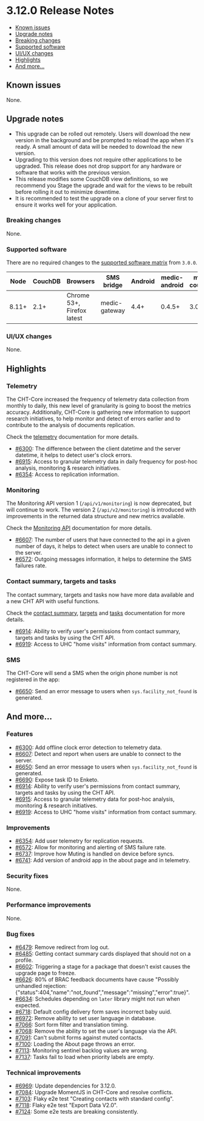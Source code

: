 # 3.12.0 Release Notes

- [Known issues](#known-issues)
- [Upgrade notes](#upgrade-notes)
- [Breaking changes](#breaking-changes)
- [Supported software](#supported-software)
- [UI/UX changes](#uiux-changes)
- [Highlights](#highlights)
- [And more...](#and-more)

## Known issues

None.

## Upgrade notes

- This upgrade can be rolled out remotely. Users will download the new version in the background and be prompted to reload the app when it's ready. A small amount of data will be needed to download the new version.
- Upgrading to this version does not require other applications to be upgraded. This release does not drop support for any hardware or software that works with the previous version.
- This release modifies some CouchDB view definitions, so we recommend you Stage the upgrade and wait for the views to be rebuilt before rolling it out to minimize downtime.
- It is recommended to test the upgrade on a clone of your server first to ensure it works well for your application.

### Breaking changes

None.

### Supported software

There are no required changes to the [supported software matrix](https://docs.communityhealthtoolkit.org/core/overview/supported-software/) from `3.0.0`.

| Node | CouchDB | Browsers | SMS bridge | Android | medic-android | medic-couch2pg |
|----|----|----|----|----|----|---|
| 8.11+ | 2.1+ | Chrome 53+, Firefox latest | medic-gateway | 4.4+ | 0.4.5+ | 3.0+ |

### UI/UX changes

None.

## Highlights

### Telemetry

The CHT-Core increased the frequency of telemetry data collection from monthly to daily, this new level of granularity is going to boost the metrics accuracy. Additionally, CHT-Core is gathering new information to support research initiatives, to help monitor and detect of errors earlier and to contribute to the analysis of documents replication.

Check the [telemetry](https://docs.communityhealthtoolkit.org/apps/guides/performance/telemetry/) documentation for more details.

- [#6300](https://github.com/medic/cht-core/issues/6300): The difference between the client datetime and the server datetime, it helps to detect user's clock errors.
- [#6915](https://github.com/medic/cht-core/issues/6915): Access to granular telemetry data in daily frequency for post-hoc analysis, monitoring & research initiatives.
- [#6354](https://github.com/medic/cht-core/issues/6354): Access to replication information.

### Monitoring

The Monitoring API version 1 (`/api/v1/monitoring`) is now deprecated, but will continue to work. The version 2 (`/api/v2/monitoring`) is introduced with improvements in the returned data structure and new metrics available.

Check the [Monitoring API](https://docs.communityhealthtoolkit.org/apps/reference/api/#get-apiv2monitoring) documentation for more details.

- [#6607](https://github.com/medic/cht-core/issues/6607): The number of users that have connected to the api in a given number of days, it helps to detect when users are unable to connect to the server.
- [#6572](https://github.com/medic/cht-core/issues/6572): Outgoing messages information, it helps to determine the SMS failures rate.

### Contact summary, targets and tasks

The contact summary, targets and tasks now have more data available and a new CHT API with useful functions.

Check the [contact summary](https://docs.communityhealthtoolkit.org/apps/reference/contact-page/), [targets](https://docs.communityhealthtoolkit.org/apps/reference/targets/) and [tasks](https://docs.communityhealthtoolkit.org/apps/reference/tasks/) documentation for more details.

- [#6914](https://github.com/medic/cht-core/issues/6914): Ability to verify user's permissions from contact summary, targets and tasks by using the CHT API.
- [#6919](https://github.com/medic/cht-core/issues/6919): Access to UHC "home visits" information from contact summary.

### SMS

The CHT-Core will send a SMS when the origin phone number is not registered in the app:

- [#6650](https://github.com/medic/cht-core/issues/6650): Send an error message to users when `sys.facility_not_found` is generated.

## And more...

### Features

- [#6300](https://github.com/medic/cht-core/issues/6300): Add offline clock error detection to telemetry data.
- [#6607](https://github.com/medic/cht-core/issues/6607): Detect and report when users are unable to connect to the server.
- [#6650](https://github.com/medic/cht-core/issues/6650): Send an error message to users when `sys.facility_not_found` is generated.
- [#6690](https://github.com/medic/cht-core/issues/6690): Expose task ID to Enketo.
- [#6914](https://github.com/medic/cht-core/issues/6914): Ability to verify user's permissions from contact summary, targets and tasks by using the CHT API.
- [#6915](https://github.com/medic/cht-core/issues/6915): Access to granular telemetry data for post-hoc analysis, monitoring & research initiatives.
- [#6919](https://github.com/medic/cht-core/issues/6919): Access to UHC "home visits" information from contact summary.

### Improvements

- [#6354](https://github.com/medic/cht-core/issues/6354): Add user telemetry for replication requests.
- [#6572](https://github.com/medic/cht-core/issues/6572): Allow for monitoring and alerting of SMS failure rate.
- [#6737](https://github.com/medic/cht-core/issues/6737): Improve how Muting is handled on device before syncs.
- [#6741](https://github.com/medic/cht-core/issues/6741): Add version of android app in the about page and in telemetry.

### Security fixes

None.

### Performance improvements

None.

### Bug fixes

- [#6479](https://github.com/medic/cht-core/issues/6479): Remove redirect from log out.
- [#6485](https://github.com/medic/cht-core/issues/6485): Getting contact summary cards displayed that should not on a profile.
- [#6602](https://github.com/medic/cht-core/issues/6602): Triggering a stage for a package that doesn't exist causes the upgrade page to freeze.
- [#6626](https://github.com/medic/cht-core/issues/6626): 80% of BRAC feedback documents have cause "Possibly unhandled rejection: {"status":404,"name":"not_found","message":"missing","error":true}".
- [#6634](https://github.com/medic/cht-core/issues/6634): Schedules depending on `later` library might not run when expected.
- [#6718](https://github.com/medic/cht-core/issues/6718): Default config delivery form saves incorrect baby uuid.
- [#6972](https://github.com/medic/cht-core/issues/6972): Remove ability to set user language in database.
- [#7066](https://github.com/medic/cht-core/issues/7066): Sort form filter and translation timing.
- [#7068](https://github.com/medic/cht-core/issues/7068): Remove the ability to set the user's language via the API.
- [#7091](https://github.com/medic/cht-core/issues/7091): Can't submit forms against muted contacts.
- [#7100](https://github.com/medic/cht-core/issues/7100): Loading the About page throws an error.
- [#7113](https://github.com/medic/cht-core/issues/7113): Monitoring sentinel backlog values are wrong.
- [#7137](https://github.com/medic/cht-core/issues/7137): Tasks fail to load when priority labels are empty.

### Technical improvements

- [#6969](https://github.com/medic/cht-core/issues/6969): Update dependencies for 3.12.0.
- [#7084](https://github.com/medic/cht-core/issues/7084): Upgrade MomentJS in CHT-Core and resolve conflicts.
- [#7103](https://github.com/medic/cht-core/issues/7103): Flaky e2e test "Creating contacts with standard config".
- [#7118](https://github.com/medic/cht-core/issues/7118): Flaky e2e test "Export Data V2.0".
- [#7124](https://github.com/medic/cht-core/issues/7124): Some e2e tests are breaking consistently.
